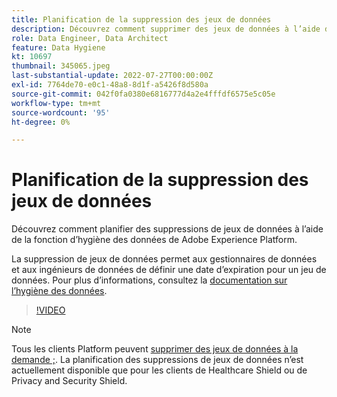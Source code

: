 ```yaml
---
title: Planification de la suppression des jeux de données
description: Découvrez comment supprimer des jeux de données à l’aide de la fonction Adobe Experience Platform Data Hygiene.
role: Data Engineer, Data Architect
feature: Data Hygiene
kt: 10697
thumbnail: 345065.jpeg
last-substantial-update: 2022-07-27T00:00:00Z
exl-id: 7764de70-e0c1-48a8-8d1f-a5426f8d580a
source-git-commit: 042f0fa0380e6816777d4a2e4fffdf6575e5c05e
workflow-type: tm+mt
source-wordcount: '95'
ht-degree: 0%

---
```


# Planification de la suppression des jeux de données

Découvrez comment planifier des suppressions de jeux de données à l’aide de la fonction d’hygiène des données de Adobe Experience Platform.

La suppression de jeux de données permet aux gestionnaires de données et aux ingénieurs de données de définir une date d’expiration pour un jeu de données. Pour plus d’informations, consultez la [documentation sur l’hygiène des données](https://experienceleague.adobe.com/docs/experience-platform/hygiene/home.html).


>[!VIDEO](https://video.tv.adobe.com/v/345065?quality=12&learn=on)

>[!NOTE]
>
> Tous les clients Platform peuvent [supprimer des jeux de données à la demande ;](https://experienceleague.adobe.com/docs/experience-platform/catalog/datasets/user-guide.html#delete). La planification des suppressions de jeux de données n’est actuellement disponible que pour les clients de Healthcare Shield ou de Privacy and Security Shield.
